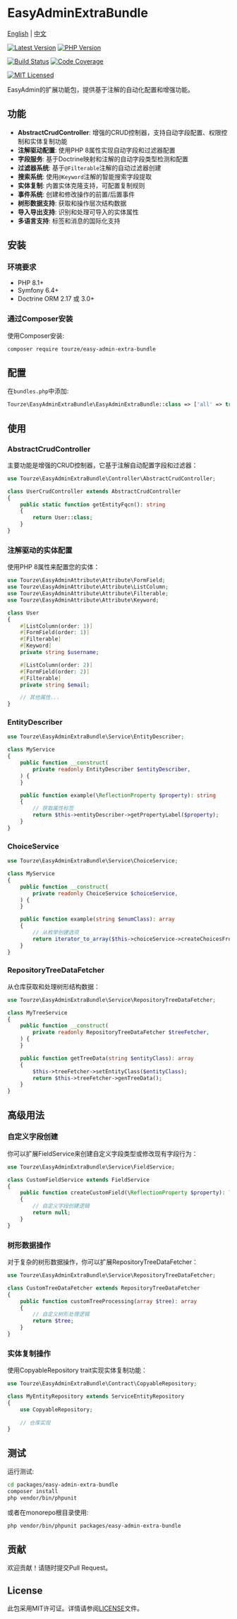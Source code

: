 # EasyAdminExtraBundle

[English](README.md) | [中文](README.zh-CN.md)

[![Latest Version](https://img.shields.io/packagist/v/tourze/easy-admin-extra-bundle.svg?style=flat-square)](https://packagist.org/packages/tourze/easy-admin-extra-bundle)
[![PHP Version](https://img.shields.io/badge/php-%5E8.1-blue.svg?style=flat-square)](https://packagist.org/packages/tourze/easy-admin-extra-bundle)

[![Build Status](https://img.shields.io/github/actions/workflow/status/tourze/php-monorepo/ci.yml?style=flat-square)](https://github.com/tourze/php-monorepo/actions)
[![Code Coverage](https://img.shields.io/codecov/c/github/tourze/php-monorepo?style=flat-square)](https://codecov.io/gh/tourze/php-monorepo)

[![MIT Licensed](https://img.shields.io/badge/license-MIT-brightgreen.svg?style=flat-square)](LICENSE)

EasyAdmin的扩展功能包，提供基于注解的自动化配置和增强功能。

## 功能

- **AbstractCrudController**: 增强的CRUD控制器，支持自动字段配置、权限控制和实体复制功能
- **注解驱动配置**: 使用PHP 8属性实现自动字段和过滤器配置
- **字段服务**: 基于Doctrine映射和注解的自动字段类型检测和配置
- **过滤器系统**: 基于`@Filterable`注解的自动过滤器创建
- **搜索系统**: 使用`@Keyword`注解的智能搜索字段提取
- **实体复制**: 内置实体克隆支持，可配置复制规则
- **事件系统**: 创建和修改操作的前置/后置事件
- **树形数据支持**: 获取和操作层次结构数据
- **导入导出支持**: 识别和处理可导入的实体属性
- **多语言支持**: 标签和消息的国际化支持

## 安装

### 环境要求

- PHP 8.1+
- Symfony 6.4+
- Doctrine ORM 2.17 或 3.0+

### 通过Composer安装

使用Composer安装:

```bash
composer require tourze/easy-admin-extra-bundle
```

## 配置

在`bundles.php`中添加:

```php
Tourze\EasyAdminExtraBundle\EasyAdminExtraBundle::class => ['all' => true],
```

## 使用

### AbstractCrudController

主要功能是增强的CRUD控制器，它基于注解自动配置字段和过滤器：

```php
use Tourze\EasyAdminExtraBundle\Controller\AbstractCrudController;

class UserCrudController extends AbstractCrudController
{
    public static function getEntityFqcn(): string
    {
        return User::class;
    }
}
```

### 注解驱动的实体配置

使用PHP 8属性来配置您的实体：

```php
use Tourze\EasyAdminAttribute\Attribute\FormField;
use Tourze\EasyAdminAttribute\Attribute\ListColumn;
use Tourze\EasyAdminAttribute\Attribute\Filterable;
use Tourze\EasyAdminAttribute\Attribute\Keyword;

class User
{
    #[ListColumn(order: 1)]
    #[FormField(order: 1)]
    #[Filterable]
    #[Keyword]
    private string $username;

    #[ListColumn(order: 2)]
    #[FormField(order: 2)]
    #[Filterable]
    private string $email;

    // 其他属性...
}
```

### EntityDescriber

```php
use Tourze\EasyAdminExtraBundle\Service\EntityDescriber;

class MyService
{
    public function __construct(
        private readonly EntityDescriber $entityDescriber,
    ) {
    }

    public function example(\ReflectionProperty $property): string
    {
        // 获取属性标签
        return $this->entityDescriber->getPropertyLabel($property);
    }
}
```

### ChoiceService

```php
use Tourze\EasyAdminExtraBundle\Service\ChoiceService;

class MyService
{
    public function __construct(
        private readonly ChoiceService $choiceService,
    ) {
    }

    public function example(string $enumClass): array
    {
        // 从枚举创建选项
        return iterator_to_array($this->choiceService->createChoicesFromEnum($enumClass));
    }
}
```

### RepositoryTreeDataFetcher

从仓库获取和处理树形结构数据：

```php
use Tourze\EasyAdminExtraBundle\Service\RepositoryTreeDataFetcher;

class MyTreeService
{
    public function __construct(
        private readonly RepositoryTreeDataFetcher $treeFetcher,
    ) {
    }

    public function getTreeData(string $entityClass): array
    {
        $this->treeFetcher->setEntityClass($entityClass);
        return $this->treeFetcher->genTreeData();
    }
}
```

## 高级用法

### 自定义字段创建

你可以扩展FieldService来创建自定义字段类型或修改现有字段行为：

```php
use Tourze\EasyAdminExtraBundle\Service\FieldService;

class CustomFieldService extends FieldService
{
    public function createCustomField(\ReflectionProperty $property): ?FieldInterface
    {
        // 自定义字段创建逻辑
        return null;
    }
}
```

### 树形数据操作

对于复杂的树形数据操作，你可以扩展RepositoryTreeDataFetcher：

```php
use Tourze\EasyAdminExtraBundle\Service\RepositoryTreeDataFetcher;

class CustomTreeDataFetcher extends RepositoryTreeDataFetcher
{
    public function customTreeProcessing(array $tree): array
    {
        // 自定义树形处理逻辑
        return $tree;
    }
}
```

### 实体复制操作

使用CopyableRepository trait实现实体复制功能：

```php
use Tourze\EasyAdminExtraBundle\Contract\CopyableRepository;

class MyEntityRepository extends ServiceEntityRepository
{
    use CopyableRepository;
    
    // 仓库实现
}
```

## 测试

运行测试:

```bash
cd packages/easy-admin-extra-bundle
composer install
php vendor/bin/phpunit
```

或者在monorepo根目录使用:

```bash
php vendor/bin/phpunit packages/easy-admin-extra-bundle
```

## 贡献

欢迎贡献！请随时提交Pull Request。

## License

此包采用MIT许可证。详情请参阅[LICENSE](LICENSE)文件。
